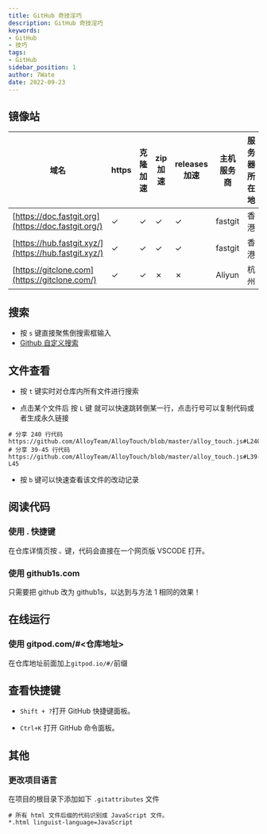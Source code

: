 ```yaml
---
title: GitHub 奇技淫巧
description: GitHub 奇技淫巧
keywords:
- GitHub
- 技巧
tags:
- GitHub
sidebar_position: 1
author: 7Wate
date: 2022-09-23
---
```


## 镜像站

| 域名                                                 | https | 克隆加速 | zip 加速 | releases 加速 | 主机服务商 | 服务器所在地 |
| ---------------------------------------------------- | ----- | -------- | -------- | ------------- | ---------- | ------------ |
| [https://doc.fastgit.org](https://doc.fastgit.org/)  | ✓     | ✓        | ✓        | ✓             | fastgit    | 香港         |
| [https://hub.fastgit.xyz/](https://hub.fastgit.xyz/) | ✓     | ✓        | ✓        | ✓             | fastgit    | 香港         |
| [https://gitclone.com](https://gitclone.com/)        | ✓     | ✓        | ✗        | ✗             | Aliyun     | 杭州         |

## 搜索

- 按 `s` 键直接聚焦倒搜索框输入
- [Github 自定义搜索](https://github.com/search/advanced)

## 文件查看

- 按 `t` 键实时对仓库内所有文件进行搜索

- 点击某个文件后 按 `L` 键 就可以快速跳转倒某一行，点击行号可以复制代码或者生成永久链接

```shell
# 分享 240 行代码
https://github.com/AlloyTeam/AlloyTouch/blob/master/alloy_touch.js#L240
# 分享 39-45 行代码
https://github.com/AlloyTeam/AlloyTouch/blob/master/alloy_touch.js#L39-L45
```

- 按 `b` 键可以快速查看该文件的改动记录

## 阅读代码

### 使用 . 快捷键

在仓库详情页按 `。`键，代码会直接在一个网页版 VSCODE 打开。

### 使用 github1s.com

只需要把 github 改为 github1s，以达到与方法 1 相同的效果！

## 在线运行

### 使用  gitpod.com/#<仓库地址>

在仓库地址前面加上` gitpod.io/#/ `前缀

## 查看快捷键

- `Shift + ?`打开 GitHub 快捷键面板。

- `Ctrl+K` 打开 GitHub 命令面板。

## 其他

### 更改项目语言

在项目的根目录下添加如下 `.gitattributes` 文件

```shell
# 所有 html 文件后缀的代码识别成 JavaScript 文件。
*.html linguist-language=JavaScript
```
